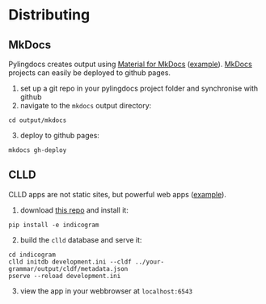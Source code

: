 # Distributing

## MkDocs

Pylingdocs creates output using [Material for MkDocs](https://squidfunk.github.io/mkdocs-material/) ([example](https://caribank.github.io/yawarana-sketch/)).
[MkDocs](https://www.mkdocs.org/) projects can easily be deployed to github pages.

1. set up a git repo in your pylingdocs project folder and synchronise with github
2. navigate to the `mkdocs` output directory:
```shell
cd output/mkdocs
```
3. deploy to github pages:
```shell
mkdocs gh-deploy
```

## CLLD

CLLD apps are not static sites, but powerful web apps ([example](https://yawarana-sketch.herokuapp.com/)).

1. download [this repo](https://github.com/fmatter/indicogram/archive/refs/heads/main.zip) and install it:
```shell
pip install -e indicogram
```

2. build the `clld` database and serve it:
```shell
cd indicogram
clld initdb development.ini --cldf ../your-grammar/output/cldf/metadata.json
pserve --reload development.ini
```

3. view the app in your webbrowser at `localhost:6543`